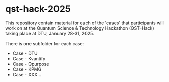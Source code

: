 # qst-hack-2025

This repository contain material for each of the 'cases' that participants will work on at the Quantum Science & Technology Hackathon (QST-Hack) taking place at DTU, January 28-31, 2025.

There is one subfolder for each case:
- Case - DTU
- Case - Kvantify
- Case - Qpurpose
- Case - KPMG
- Case - XXX...


